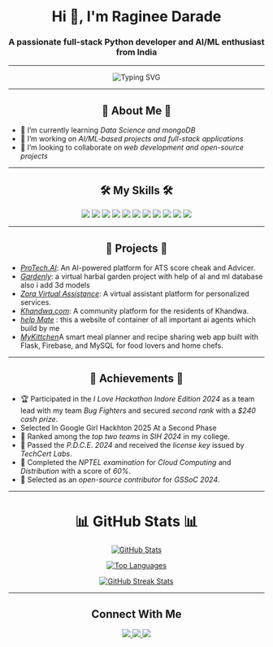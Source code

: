 <h1 align="center">Hi 👋, I'm Raginee Darade </h1>
<h3 align="center">A passionate full-stack  Python developer and AI/ML enthusiast from India</h3>

---

<p align="center">
  <img src="https://readme-typing-svg.herokuapp.com?font=Fira+Code&weight=500&size=22&pause=1000&color=FF5733&center=true&width=435&lines=Welcome+to+my+GitHub+Profile!;I+love+coding+and+creating+projects!" alt="Typing SVG"  />
</p>

---

<h2 align="center">🚀 About Me 🚀</h2>

- 🌱 I’m currently learning *Data Science and  mongoDB* 
- 🔭 I’m working on *AI/ML-based projects and full-stack applications*  
- 👯 I’m looking to collaborate on *web development and open-source projects*  
 

-------------------------------------------

<h2 align="center">🛠 My Skills 🛠</h2>

<p align="center">
  <img src="https://img.shields.io/badge/-Python-blue?logo=python&logoColor=white" />
  <img src="https://img.shields.io/badge/-Django-green?logo=django&logoColor=white" />
  <img src="https://img.shields.io/badge/-HTML-orange?logo=html5&logoColor=white" />
  <img src="https://img.shields.io/badge/-CSS-blue?logo=css3&logoColor=white" />
  <img src="https://img.shields.io/badge/-JavaScript-yellow?logo=javascript&logoColor=white" />
  <img src="https://img.shields.io/badge/-Bootstrap-purple?logo=bootstrap&logoColor=white" />
  <img src="https://img.shields.io/badge/-SQL-lightgrey?logo=postgresql&logoColor=white" />
  <img src="https://img.shields.io/badge/-AWS-orange?logo=amazonaws&logoColor=white" />
  <img src="https://img.shields.io/badge/-GCP-red?logo=googlecloud&logoColor=white" />
  <img src="https://img.shields.io/badge/-Azure-blue?logo=microsoftazure&logoColor=white" />
 <img src="https://img.shields.io/badge/-Flask-yellow?logo=python&logoColor=white" />
</p>

---------------------------------------------------

<h2 align="center">📂 Projects 📂</h2>

 - [*ProTech.AI*](https://github.com/ragineedarade/protech.ai): An AI-powered platform for ATS score cheak and Advicer.  
- [*Gardenly*](https://github.com/ragineedarade/gardenly): a virtual harbal garden project with help of al and ml database also i add 3d models 
- [*Zora Virtual Assistance*](https://github.com/ragineedarade/zora-virtual-assistance): A virtual assistant platform for personalized services.  
- [*Khandwa.com*](https://github.com/ragineedarade/khandwa): A community platform for the residents of Khandwa.
- [*help Mate*](https://github.com/ragineedarade/helpmate) : this a  website of container of all important ai agents  which build by me
- [*MyKittchen*](https://github.com/ragineedarade/Flask-MYkittch)A smart meal planner and recipe sharing web app built with Flask, Firebase, and MySQL for food lovers and home chefs.


---------------------------------------------

<h2 align="center">🌟  Achievements  🌟</h2>

 - 🏆 Participated in the *I Love Hackathon Indore Edition 2024* as a team lead with my team *Bug Fighters* and secured 
       *second rank* with a *$240 cash prize*.
- Selected In Google Girl Hackhton 2025 At a Second Phase
- 🚀 Ranked among the *top two teams* in *SIH 2024* in my college.  
- 📜 Passed the *P.D.C.E. 2024* and received the *license key* issued by *TechCert Labs*.  
- 🏅 Completed the *NPTEL examination* for *Cloud Computing* and *Distribution* with a score of *60%*.  
- 🌱 Selected as an *open-source contributor* for *GSSoC 2024*.  
 

---------------------

<h1 align="center">📊 GitHub Stats 📊</h1>

<p align="center">
  <a href="https://github.com/anuraghazra/github-readme-stats">
    <img src="https://github-readme-stats.vercel.app/api?username=ragineedarade&show_icons=true&theme=radical&hide_border=true&count_private=true" alt="GitHub Stats" />
  </a>
</p>

<p align="center">
  <a href="https://github.com/anuraghazra/github-readme-stats">
    <img src="https://github-readme-stats.vercel.app/api/top-langs/?username=ragineedarade&layout=compact&theme=radical&hide_border=true" alt="Top Languages" />
  </a>
</p>

 <p align="center">
  <a href="https://git.io/streak-stats">
    <img src="https://github-readme-streak-stats.herokuapp.com/?user=ragineedarade&theme=radical&hide_border=true" alt="GitHub Streak Stats" />
  </a>
</p>


---

<h2 align="center"> Connect With Me </h2>

<p align="center">
  <a href="https://www.linkedin.com/in/ragineedarade/">
    <img src="https://img.shields.io/badge/-LinkedIn-blue?logo=linkedin&logoColor=white" />
  </a> 
    
  <a href="mailto:ragineedarade@gmail.com">
    <img src="https://img.shields.io/badge/-Email-red?logo=gmail&logoColor=white" />
  </a>
  <a href="https://github.com/ragineedarade">
    <img src="https://img.shields.io/badge/-GitHub-black?logo=github&logoColor=white" />
  </a>
</p> 
